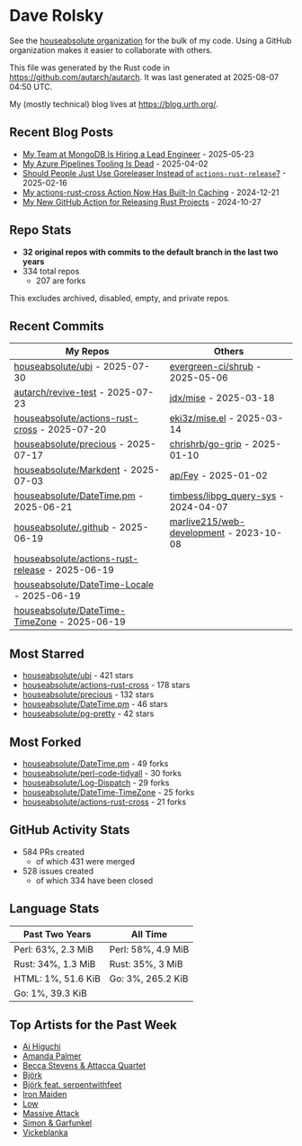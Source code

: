 
# Dave Rolsky

See the [houseabsolute organization](https://github.com/houseabsolute) for the
bulk of my code. Using a GitHub organization makes it easier to collaborate
with others.

This file was generated by the Rust code in
https://github.com/autarch/autarch. It was last generated at 2025-08-07 04:50 UTC.

My (mostly technical) blog lives at https://blog.urth.org/.

## Recent Blog Posts

- [My Team at MongoDB Is Hiring a Lead Engineer](https://blog.urth.org/2025/05/23/my-team-at-mongodb-is-hiring-a-lead-engineer/) - 2025-05-23
- [My Azure Pipelines Tooling Is Dead](https://blog.urth.org/2025/04/02/my-azure-pipelines-tooling-is-dead/) - 2025-04-02
- [Should People Just Use Goreleaser Instead of `actions-rust-release`?](https://blog.urth.org/2025/02/16/should-people-just-use-goreleaser-instead-of-actions-rust-release/) - 2025-02-16
- [My actions-rust-cross Action Now Has Built-In Caching](https://blog.urth.org/2024/12/21/my-actions-rust-cross-action-now-has-built-in-caching/) - 2024-12-21
- [My New GitHub Action for Releasing Rust Projects](https://blog.urth.org/2024/10/27/my-new-github-action-for-releasing-rust-projects/) - 2024-10-27


## Repo Stats
- **32 original repos with commits to the default branch in the last two years**
- 334 total repos
  - 207 are forks

This excludes archived, disabled, empty, and private repos.

## Recent Commits
| My Repos | Others |
|----------|--------|
| [houseabsolute/ubi](https://github.com/houseabsolute/ubi) - 2025-07-30              | [evergreen-ci/shrub](https://github.com/evergreen-ci/shrub) - 2025-05-06                |
| [autarch/revive-test](https://github.com/autarch/revive-test) - 2025-07-23              | [jdx/mise](https://github.com/jdx/mise) - 2025-03-18                |
| [houseabsolute/actions-rust-cross](https://github.com/houseabsolute/actions-rust-cross) - 2025-07-20              | [eki3z/mise.el](https://github.com/eki3z/mise.el) - 2025-03-14                |
| [houseabsolute/precious](https://github.com/houseabsolute/precious) - 2025-07-17              | [chrishrb/go-grip](https://github.com/chrishrb/go-grip) - 2025-01-10                |
| [houseabsolute/Markdent](https://github.com/houseabsolute/Markdent) - 2025-07-03              | [ap/Fey](https://github.com/ap/Fey) - 2025-01-02                |
| [houseabsolute/DateTime.pm](https://github.com/houseabsolute/DateTime.pm) - 2025-06-21              | [timbess/libpg_query-sys](https://github.com/timbess/libpg_query-sys) - 2024-04-07                |
| [houseabsolute/.github](https://github.com/houseabsolute/.github) - 2025-06-19              | [marlive215/web-development](https://github.com/marlive215/web-development) - 2023-10-08                |
| [houseabsolute/actions-rust-release](https://github.com/houseabsolute/actions-rust-release) - 2025-06-19              |                 |
| [houseabsolute/DateTime-Locale](https://github.com/houseabsolute/DateTime-Locale) - 2025-06-19              |                 |
| [houseabsolute/DateTime-TimeZone](https://github.com/houseabsolute/DateTime-TimeZone) - 2025-06-19              |                 |


## Most Starred
- [houseabsolute/ubi](https://github.com/houseabsolute/ubi) - 421 stars
- [houseabsolute/actions-rust-cross](https://github.com/houseabsolute/actions-rust-cross) - 178 stars
- [houseabsolute/precious](https://github.com/houseabsolute/precious) - 132 stars
- [houseabsolute/DateTime.pm](https://github.com/houseabsolute/DateTime.pm) - 46 stars
- [houseabsolute/pg-pretty](https://github.com/houseabsolute/pg-pretty) - 42 stars


## Most Forked
- [houseabsolute/DateTime.pm](https://github.com/houseabsolute/DateTime.pm) - 49 forks
- [houseabsolute/perl-code-tidyall](https://github.com/houseabsolute/perl-code-tidyall) - 30 forks
- [houseabsolute/Log-Dispatch](https://github.com/houseabsolute/Log-Dispatch) - 29 forks
- [houseabsolute/DateTime-TimeZone](https://github.com/houseabsolute/DateTime-TimeZone) - 25 forks
- [houseabsolute/actions-rust-cross](https://github.com/houseabsolute/actions-rust-cross) - 21 forks


## GitHub Activity Stats
- 584 PRs created
  - of which 431 were merged
- 528 issues created
  - of which 334 have been closed

## Language Stats
| Past Two Years        | All Time                |
|-----------------------|-------------------------|
| Perl: 63%, 2.3 MiB              | Perl: 58%, 4.9 MiB                |
| Rust: 34%, 1.3 MiB              | Rust: 35%, 3 MiB                |
| HTML: 1%, 51.6 KiB              | Go: 3%, 265.2 KiB                |
| Go: 1%, 39.3 KiB              |                 |


## Top Artists for the Past Week
* [Ai Higuchi](https://musicbrainz.org/search?query=Ai%20Higuchi&amp;type=artist&amp;method=indexed)
* [Amanda Palmer](https://musicbrainz.org/artist/3c0eb318-d2ba-45aa-9077-b83746cc56da)
* [Becca Stevens &amp; Attacca Quartet](https://musicbrainz.org/search?query=Becca%20Stevens%20%26%20Attacca%20Quartet&amp;type=artist&amp;method=indexed)
* [Björk](https://musicbrainz.org/artist/87c5dedd-371d-4a53-9f7f-80522fb7f3cb)
* [Björk feat. serpentwithfeet](https://musicbrainz.org/search?query=Bj%C3%B6rk%20feat.%20serpentwithfeet&amp;type=artist&amp;method=indexed)
* [Iron Maiden](https://musicbrainz.org/search?query=Iron%20Maiden&amp;type=artist&amp;method=indexed)
* [Low](https://musicbrainz.org/artist/92de643f-fa8f-4e68-b627-4376711b7b33)
* [Massive Attack](https://musicbrainz.org/artist/10adbe5e-a2c0-4bf3-8249-2b4cbf6e6ca8)
* [Simon &amp; Garfunkel](https://musicbrainz.org/artist/5d02f264-e225-41ff-83f7-d9b1f0b1874a)
* [Vickeblanka](https://musicbrainz.org/search?query=Vickeblanka&amp;type=artist&amp;method=indexed)

